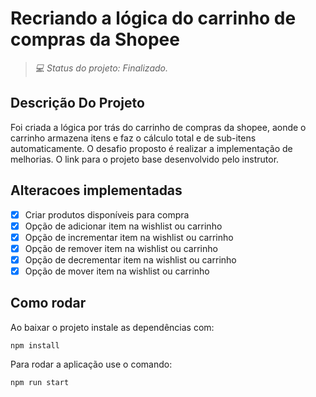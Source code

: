 # Recriando a lógica do carrinho de compras da Shopee

>_💻 Status do projeto: Finalizado._

## Descrição Do Projeto

Foi criada a lógica por trás do carrinho de compras da shopee, aonde o carrinho armazena itens e faz o cálculo total e de sub-itens automaticamente. O desafio proposto é realizar a implementação de melhorias. O link para o projeto base 
<a src="https://github.com/digitalinnovationone/formacao-nodejs/tree/main/06-shopee-cart"> desenvolvido pelo instrutor. </a>
 
## Alteracoes implementadas

- [x] Criar produtos disponíveis para compra
- [x] Opção de adicionar item na wishlist ou carrinho
- [x] Opção de incrementar item na wishlist ou carrinho
- [x] Opção de remover item na wishlist ou carrinho
- [x] Opção de decrementar item na wishlist ou carrinho
- [x] Opção de mover item na wishlist ou carrinho

## Como rodar

Ao baixar o projeto instale as dependências com:

```
npm install
```

Para rodar a aplicação use o comando:

```
npm run start
```
